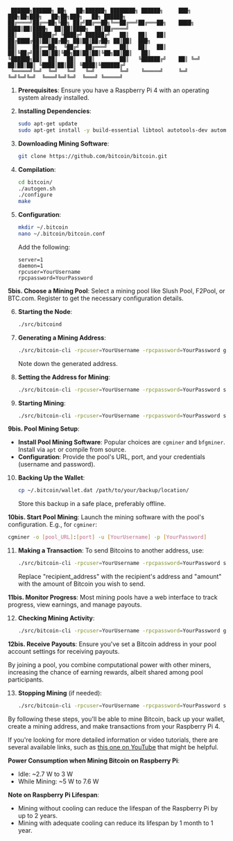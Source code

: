 ```
 ██████╗██████╗ ██╗   ██╗██████╗ ████████╗ ██████╗     ███╗   ███╗██╗███╗   ██╗██╗███╗   ██╗ ██████╗ 
██╔════╝██╔══██╗╚██╗ ██╔╝██╔══██╗╚══██╔══╝██╔═══██╗    ████╗ ████║██║████╗  ██║██║████╗  ██║██╔════╝ 
██║     ██████╔╝ ╚████╔╝ ██████╔╝   ██║   ██║   ██║    ██╔████╔██║██║██╔██╗ ██║██║██╔██╗ ██║██║  ███╗
██║     ██╔══██╗  ╚██╔╝  ██╔═══╝    ██║   ██║   ██║    ██║╚██╔╝██║██║██║╚██╗██║██║██║╚██╗██║██║   ██║
╚██████╗██║  ██║   ██║   ██║        ██║   ╚██████╔╝    ██║ ╚═╝ ██║██║██║ ╚████║██║██║ ╚████║╚██████╔╝
 ╚═════╝╚═╝  ╚═╝   ╚═╝   ╚═╝        ╚═╝    ╚═════╝     ╚═╝     ╚═╝╚═╝╚═╝  ╚═══╝╚═╝╚═╝  ╚═══╝ ╚═════╝ 

```

1. **Prerequisites**: Ensure you have a Raspberry Pi 4 with an operating system already installed.

2. **Installing Dependencies**: 
   ```bash
   sudo apt-get update
   sudo apt-get install -y build-essential libtool autotools-dev automake pkg-config libssl-dev libevent-dev bsdmainutils python3
   ```

3. **Downloading Mining Software**: 
   ```bash
   git clone https://github.com/bitcoin/bitcoin.git
   ```

4. **Compilation**: 
   ```bash
   cd bitcoin/
   ./autogen.sh
   ./configure
   make
   ```

5. **Configuration**: 
   ```bash
   mkdir ~/.bitcoin
   nano ~/.bitcoin/bitcoin.conf
   ```
   Add the following:
   ```
   server=1
   daemon=1
   rpcuser=YourUsername
   rpcpassword=YourPassword
   ```
   
**5bis. Choose a Mining Pool**:
   Select a mining pool like Slush Pool, F2Pool, or BTC.com. Register to get the necessary configuration details.

6. **Starting the Node**: 
   ```bash
   ./src/bitcoind
   ```

7. **Generating a Mining Address**: 
   ```bash
   ./src/bitcoin-cli -rpcuser=YourUsername -rpcpassword=YourPassword getnewaddress "label_mining"
   ```
   Note down the generated address.

8. **Setting the Address for Mining**: 
   ```bash
   ./src/bitcoin-cli -rpcuser=YourUsername -rpcpassword=YourPassword setminingaddr "your_bitcoin_address"
   ```

9. **Starting Mining**: 
   ```bash
   ./src/bitcoin-cli -rpcuser=YourUsername -rpcpassword=YourPassword setgenerate true
   ```
**9bis. Pool Mining Setup**:
   - **Install Pool Mining Software**: Popular choices are `cgminer` and `bfgminer`. Install via `apt` or compile from source.
   - **Configuration**: Provide the pool's URL, port, and your credentials (username and password).


10. **Backing Up the Wallet**:
    ```bash
    cp ~/.bitcoin/wallet.dat /path/to/your/backup/location/
    ```
    Store this backup in a safe place, preferably offline.

**10bis. Start Pool Mining**:
   Launch the mining software with the pool's configuration. E.g., for `cgminer`:
   ```bash
   cgminer -o [pool_URL]:[port] -u [YourUsername] -p [YourPassword]
   ```


11. **Making a Transaction**:
    To send Bitcoins to another address, use:
    ```bash
    ./src/bitcoin-cli -rpcuser=YourUsername -rpcpassword=YourPassword sendtoaddress "recipient_address" amount
    ```
    Replace "recipient_address" with the recipient's address and "amount" with the amount of Bitcoin you wish to send.

**11bis. Monitor Progress**:
   Most mining pools have a web interface to track progress, view earnings, and manage payouts.



12. **Checking Mining Activity**: 
    ```bash
    ./src/bitcoin-cli -rpcuser=YourUsername -rpcpassword=YourPassword getmininginfo
    ```
**12bis. Receive Payouts**:
   Ensure you've set a Bitcoin address in your pool account settings for receiving payouts.

By joining a pool, you combine computational power with other miners, increasing the chance of earning rewards, albeit shared among pool participants.


13. **Stopping Mining** (if needed): 
    ```bash
    ./src/bitcoin-cli -rpcuser=YourUsername -rpcpassword=YourPassword setgenerate false
    ```

By following these steps, you'll be able to mine Bitcoin, back up your wallet, create a mining address, and make transactions from your Raspberry Pi 4.

If you're looking for more detailed information or video tutorials, there are several available links, such as [this one on YouTube](https://www.youtube.com/watch?v=8lIvwwMGlsM) that might be helpful.

**Power Consumption when Mining Bitcoin on Raspberry Pi**: 
   - Idle: ~2.7 W to 3 W
   - While Mining: ~5 W to 7.6 W

**Note on Raspberry Pi Lifespan**:
   - Mining without cooling can reduce the lifespan of the Raspberry Pi by up to 2 years.
   - Mining with adequate cooling can reduce its lifespan by 1 month to 1 year.
